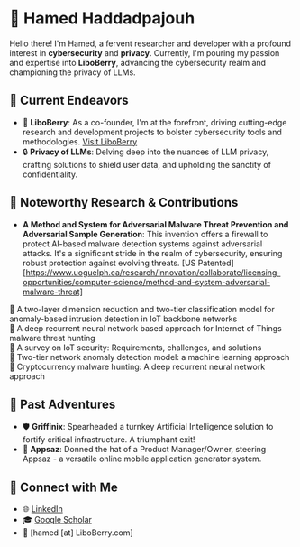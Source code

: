 # 👋 Hamed Haddadpajouh

Hello there! I'm Hamed, a fervent researcher and developer with a profound interest in **cybersecurity** and **privacy**. Currently, I'm pouring my passion and expertise into **LiboBerry**, advancing the cybersecurity realm and championing the privacy of LLMs.

## 🚀 Current Endeavors

- 🍓 **LiboBerry**: As a co-founder, I'm at the forefront, driving cutting-edge research and development projects to bolster cybersecurity tools and methodologies. [Visit LiboBerry](https://www.liboberry.com/)
- 🔒 **Privacy of LLMs**: Delving deep into the nuances of LLM privacy, crafting solutions to shield user data, and upholding the sanctity of confidentiality.

## 📘 Noteworthy Research & Contributions

- **A Method and System for Adversarial Malware Threat Prevention and Adversarial Sample Generation**: This invention offers a firewall to protect AI-based malware detection systems against adversarial attacks. It's a significant stride in the realm of cybersecurity, ensuring robust protection against evolving threats. [US Patented] [https://www.uoguelph.ca/research/innovation/collaborate/licensing-opportunities/computer-science/method-and-system-adversarial-malware-threat]
  
📌 A two-layer dimension reduction and two-tier classification model for anomaly-based intrusion detection in IoT backbone networks  
📌 A deep recurrent neural network based approach for Internet of Things malware threat hunting  
📌 A survey on IoT security: Requirements, challenges, and solutions  
📌 Two-tier network anomaly detection model: a machine learning approach  
📌 Cryptocurrency malware hunting: A deep recurrent neural network approach  

## 🌟 Past Adventures

- 🛡 **Griffinix**: Spearheaded a turnkey Artificial Intelligence solution to fortify critical infrastructure. A triumphant exit!
- 📱 **Appsaz**: Donned the hat of a Product Manager/Owner, steering Appsaz - a versatile online mobile application generator system.

## 💌 Connect with Me

- 🌐 [LinkedIn](https://www.linkedin.com/in/haddadpajouh/)
- 🎓 [Google Scholar](https://scholar.google.com/citations?user=dMDISUgAAAAJ&hl=en)
- 📧 [hamed [at] LiboBerry.com]

